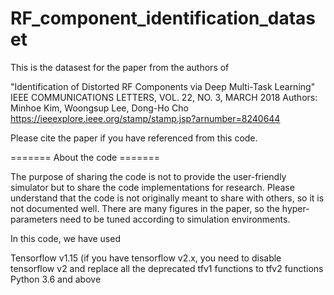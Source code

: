 # RF_component_identification_dataset

This is the datasest for the paper from the authors of

"Identification of Distorted RF Components via Deep
Multi-Task Learning" IEEE COMMUNICATIONS LETTERS, VOL. 22, NO. 3, MARCH 2018 Authors: Minhoe Kim, Woongsup Lee, Dong-Ho Cho https://ieeexplore.ieee.org/stamp/stamp.jsp?arnumber=8240644

Please cite the paper if you have referenced from this code.

======= About the code =======

The purpose of sharing the code is not to provide the user-friendly simulator but to share the code implementations for research. Please understand that the code is not originally meant to share with others, so it is not documented well. There are many figures in the paper, so the hyper-parameters need to be tuned according to simulation environments.

In this code, we have used

Tensorflow v1.15 (if you have tensorflow v2.x, you need to disable tensorflow v2 and replace all the deprecated tfv1 functions to tfv2 functions Python 3.6 and above
